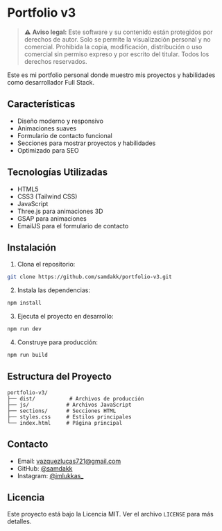 # Portfolio v3

> ⚠️ **Aviso legal:** Este software y su contenido están protegidos por derechos de autor. Solo se permite la visualización personal y no comercial. Prohibida la copia, modificación, distribución o uso comercial sin permiso expreso y por escrito del titular. Todos los derechos reservados.

Este es mi portfolio personal donde muestro mis proyectos y habilidades como desarrollador Full Stack.

## Características

- Diseño moderno y responsivo
- Animaciones suaves
- Formulario de contacto funcional
- Secciones para mostrar proyectos y habilidades
- Optimizado para SEO

## Tecnologías Utilizadas

- HTML5
- CSS3 (Tailwind CSS)
- JavaScript
- Three.js para animaciones 3D
- GSAP para animaciones
- EmailJS para el formulario de contacto

## Instalación

1. Clona el repositorio:
```bash
git clone https://github.com/samdakk/portfolio-v3.git
```

2. Instala las dependencias:
```bash
npm install
```

3. Ejecuta el proyecto en desarrollo:
```bash
npm run dev
```

4. Construye para producción:
```bash
npm run build
```

## Estructura del Proyecto

```
portfolio-v3/
├── dist/           # Archivos de producción
├── js/            # Archivos JavaScript
├── sections/      # Secciones HTML
├── styles.css     # Estilos principales
└── index.html     # Página principal
```

## Contacto

- Email: vazquezlucas721@gmail.com
- GitHub: [@samdakk](https://github.com/samdakk)
- Instagram: [@imlukkas_](https://instagram.com/imlukkas_)

## Licencia

Este proyecto está bajo la Licencia MIT. Ver el archivo `LICENSE` para más detalles. 